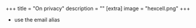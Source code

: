 +++
title = "On privacy"
description = ""
[extra]
image = "hexcell.png"
+++


- use the email alias
